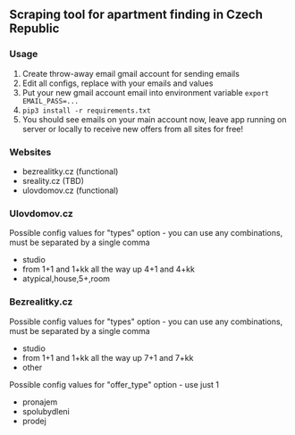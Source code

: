## Scraping tool for apartment finding in Czech Republic

### Usage
1. Create throw-away email gmail account for sending emails
2. Edit all configs, replace with your emails and values
3. Put your new gmail account email into environment variable ``export EMAIL_PASS=...``
4. ``pip3 install -r requirements.txt``
5. You should see emails on your main account now, leave app running on
server or locally to receive new offers from all sites for free!

### Websites
* bezrealitky.cz (functional)
* sreality.cz (TBD)
* ulovdomov.cz (functional)

### Ulovdomov.cz
Possible config values for "types" option - you can use any combinations,
must be separated by a single comma
* studio
* from 1+1 and 1+kk all the way up 4+1 and 4+kk
* atypical,house,5+,room

### Bezrealitky.cz
Possible config values for "types" option - you can use any combinations,
must be separated by a single comma
* studio
* from 1+1 and 1+kk all the way up 7+1 and 7+kk
* other

Possible config values for "offer_type" option - use just 1
* pronajem
* spolubydleni
* prodej


